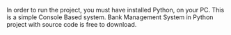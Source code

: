 In order to run the project, you must have installed Python, on your PC. This is a simple Console Based system. Bank Management System in Python project with source code is free to download. 
